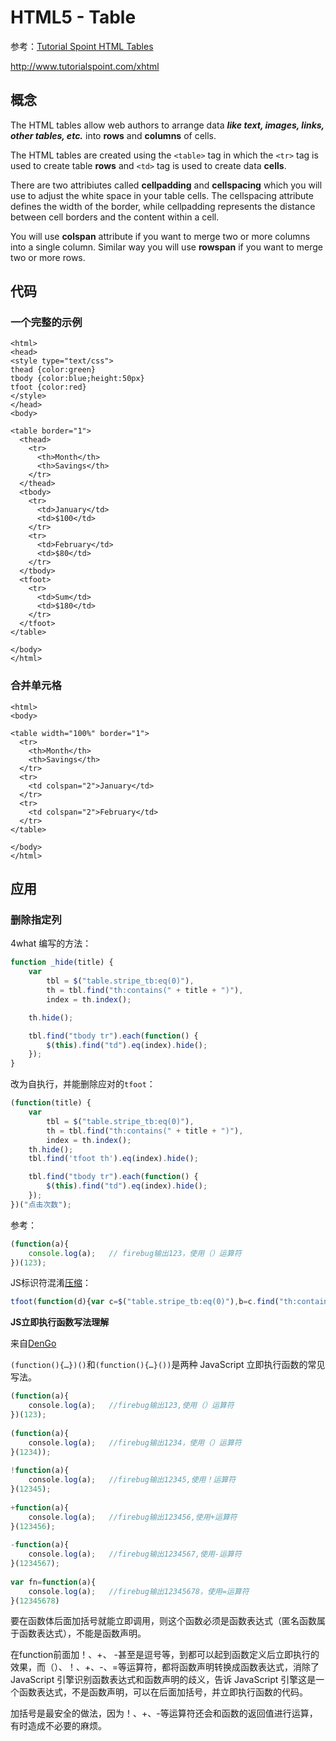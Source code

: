 # HTML5 - Table


参考：[Tutorial Spoint HTML Tables](http://www.tutorialspoint.com/html/html_tables.htm)


http://www.tutorialspoint.com/xhtml

## 概念

The HTML tables allow web authors to arrange data ***like text, images, links, other tables, etc.*** into **rows** and **columns** of cells.

The HTML tables are created using the `<table>` tag in which the `<tr>` tag is used to create table **rows** and `<td>` tag is used to create data **cells**.

There are two attribiutes called **cellpadding** and **cellspacing** which you will use to adjust the white space in your table cells. The cellspacing attribute defines the width of the border, while cellpadding represents the distance between cell borders and the content within a cell.

You will use **colspan** attribute if you want to merge two or more columns into a single column. Similar way you will use **rowspan** if you want to merge two or more rows.


## 代码

### 一个完整的示例

```markup
<html>
<head>
<style type="text/css">
thead {color:green}
tbody {color:blue;height:50px}
tfoot {color:red}
</style>
</head>
<body>

<table border="1">
  <thead>
    <tr>
      <th>Month</th>
      <th>Savings</th>
    </tr>
  </thead>
  <tbody>
    <tr>
      <td>January</td>
      <td>$100</td>
    </tr>
    <tr>
      <td>February</td>
      <td>$80</td>
    </tr>
  </tbody>
  <tfoot>
    <tr>
      <td>Sum</td>
      <td>$180</td>
    </tr>
  </tfoot>
</table>

</body>
</html>
```

### 合并单元格

```markup
<html>
<body>

<table width="100%" border="1">
  <tr>
    <th>Month</th>
    <th>Savings</th>
  </tr>
  <tr>
    <td colspan="2">January</td>
  </tr>
  <tr>
    <td colspan="2">February</td>
  </tr>
</table>

</body>
</html>
```

## 应用

### 删除指定列

4what 编写的方法：

```javascript
function _hide(title) {
    var
        tbl = $("table.stripe_tb:eq(0)"),
        th = tbl.find("th:contains(" + title + ")"),
        index = th.index();

    th.hide();

    tbl.find("tbody tr").each(function() {
        $(this).find("td").eq(index).hide();
    });
}
```

改为自执行，并能删除应对的`tfoot`：

```javascript
(function(title) {
    var
        tbl = $("table.stripe_tb:eq(0)"),
        th = tbl.find("th:contains(" + title + ")"),
        index = th.index();
    th.hide();
    tbl.find('tfoot th').eq(index).hide();

    tbl.find("tbody tr").each(function() {
        $(this).find("td").eq(index).hide();
    });
})("点击次数");
```

参考：

```javascript
(function(a){
	console.log(a);   // firebug输出123，使用（）运算符
})(123);
```

JS标识符混淆[压缩](http://tool.oschina.net/jscompress)：

```javascript
tfoot(function(d){var c=$("table.stripe_tb:eq(0)"),b=c.find("th:contains("+d+")"),a=b.index();b.hide();c.find("tfoot th").eq(a).hide();c.find("tbody tr").each(function(){$(this).find("td").eq(a).hide()})})("点击次数");
```

**JS立即执行函数写法理解**

来自[DenGo](http://dengo.org/archives/1004)

`(function(){…})()`和`(function(){…}())`是两种 JavaScript 立即执行函数的常见写法。

```javascript
(function(a){
    console.log(a);   //firebug输出123,使用（）运算符
})(123);
 
(function(a){
    console.log(a);   //firebug输出1234，使用（）运算符
}(1234));
 
!function(a){
    console.log(a);   //firebug输出12345,使用！运算符
}(12345);
 
+function(a){
    console.log(a);   //firebug输出123456,使用+运算符
}(123456);
 
-function(a){
    console.log(a);   //firebug输出1234567,使用-运算符
}(1234567);
 
var fn=function(a){
    console.log(a);   //firebug输出12345678，使用=运算符
}(12345678)
```

要在函数体后面加括号就能立即调用，则这个函数必须是函数表达式（匿名函数属于函数表达式），不能是函数声明。

在function前面加！、+、 -甚至是逗号等，到都可以起到函数定义后立即执行的效果，而（）、！、+、-、=等运算符，都将函数声明转换成函数表达式，消除了 JavaScript 引擎识别函数表达式和函数声明的歧义，告诉 JavaScript 引擎这是一个函数表达式，不是函数声明，可以在后面加括号，并立即执行函数的代码。

加括号是最安全的做法，因为！、+、-等运算符还会和函数的返回值进行运算，有时造成不必要的麻烦。


